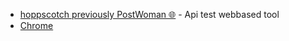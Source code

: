 - [hoppscotch previously PostWoman 🌐](https://github.com/hoppscotch/hoppscotch) - Api test webbased tool
- [Chrome](docs/tools/chrome.md)